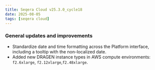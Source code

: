 ```yaml
---
title: Seqera Cloud v25.3.0_cycle18
date: 2025-08-05
tags: [seqera cloud]
---
```


### General updates and improvements

- Standardize date and time formatting across the Platform interface, including a tooltip with the non-localized date.
- Added new DRAGEN instance types in AWS compute environments: `f2.6xlarge`, `f2.12xlarge`,`f2.48xlarge`.